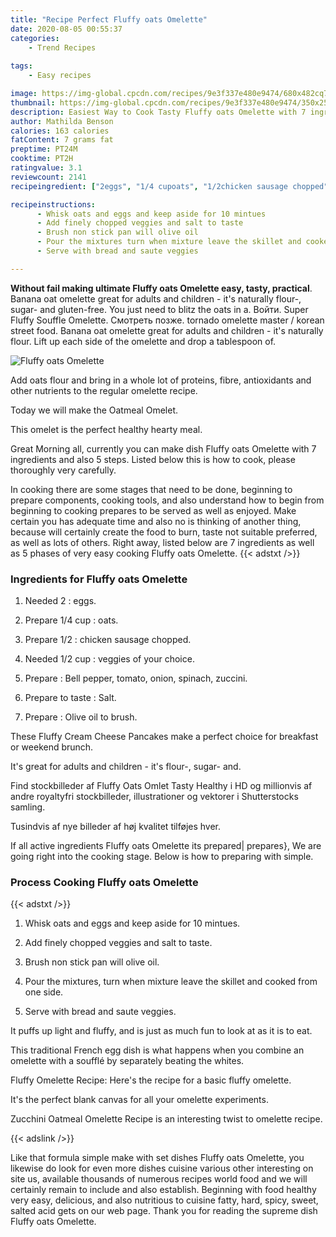```yaml
---
title: "Recipe Perfect Fluffy oats Omelette"
date: 2020-08-05 00:55:37
categories:
    - Trend Recipes
    
tags:
    - Easy recipes

image: https://img-global.cpcdn.com/recipes/9e3f337e480e9474/680x482cq70/fluffy-oats-omelette-recipe-main-photo.jpg
thumbnail: https://img-global.cpcdn.com/recipes/9e3f337e480e9474/350x250cq70/fluffy-oats-omelette-recipe-main-photo.jpg
description: Easiest Way to Cook Tasty Fluffy oats Omelette with 7 ingredients and 5 stages of easy cooking.
author: Mathilda Benson
calories: 163 calories
fatContent: 7 grams fat
preptime: PT24M
cooktime: PT2H
ratingvalue: 3.1
reviewcount: 2141
recipeingredient: ["2eggs", "1/4 cupoats", "1/2chicken sausage chopped", "1/2 cupveggies of your choice", "Bell pepper tomato onion spinach zuccini", "to tasteSalt", "Olive oil to brush"]

recipeinstructions: 
      - Whisk oats and eggs and keep aside for 10 mintues 
      - Add finely chopped veggies and salt to taste 
      - Brush non stick pan will olive oil 
      - Pour the mixtures turn when mixture leave the skillet and cooked from one side 
      - Serve with bread and saute veggies

---
```




**Without fail making ultimate Fluffy oats Omelette easy, tasty, practical**. Banana oat omelette great for adults and children - it&#39;s naturally flour-, sugar- and gluten-free. You just need to blitz the oats in a. Войти. Super Fluffy Souffle Omelette. Смотреть позже. tornado omelette master / korean street food. Banana oat omelette great for adults and children - it&#39;s naturally flour. Lift up each side of the omelette and drop a tablespoon of.


![Fluffy oats Omelette](https://img-global.cpcdn.com/recipes/9e3f337e480e9474/680x482cq70/fluffy-oats-omelette-recipe-main-photo.jpg "Fluffy oats Omelette")



Add oats flour and bring in a whole lot of proteins, fibre, antioxidants and other nutrients to the regular omelette recipe.

Today we will make the Oatmeal Omelet.

This omelet is the perfect healthy hearty meal.


Great Morning all, currently you can make dish Fluffy oats Omelette with 7 ingredients and also 5 steps. Listed below this is how to cook, please thoroughly very carefully.

In cooking there are some stages that need to be done, beginning to prepare components, cooking tools, and also understand how to begin from beginning to cooking prepares to be served as well as enjoyed. Make certain you has adequate time and also no is thinking of another thing, because will certainly create the food to burn, taste not suitable preferred, as well as lots of others. Right away, listed below are 7 ingredients as well as 5 phases of very easy cooking Fluffy oats Omelette.
{{< adstxt />}}

### Ingredients for Fluffy oats Omelette


1. Needed 2 : eggs.

1. Prepare 1/4 cup : oats.

1. Prepare 1/2 : chicken sausage chopped.

1. Needed 1/2 cup : veggies of your choice.

1. Prepare  : Bell pepper, tomato, onion, spinach, zuccini.

1. Prepare to taste : Salt.

1. Prepare  : Olive oil to brush.


These Fluffy Cream Cheese Pancakes make a perfect choice for breakfast or weekend brunch.

It&#39;s great for adults and children - it&#39;s flour-, sugar- and.

Find stockbilleder af Fluffy Oats Omlet Tasty Healthy i HD og millionvis af andre royaltyfri stockbilleder, illustrationer og vektorer i Shutterstocks samling.

Tusindvis af nye billeder af høj kvalitet tilføjes hver.


If all active ingredients Fluffy oats Omelette its prepared| prepares}, We are going right into the cooking stage. Below is how to preparing with simple.

### Process Cooking Fluffy oats Omelette

{{< adstxt />}}


1. Whisk oats and eggs and keep aside for 10 mintues.



1. Add finely chopped veggies and salt to taste.



1. Brush non stick pan will olive oil.



1. Pour the mixtures, turn when mixture leave the skillet and cooked from one side.



1. Serve with bread and saute veggies.




It puffs up light and fluffy, and is just as much fun to look at as it is to eat.

This traditional French egg dish is what happens when you combine an omelette with a soufflé by separately beating the whites.

Fluffy Omelette Recipe: Here&#39;s the recipe for a basic fluffy omelette.

It&#39;s the perfect blank canvas for all your omelette experiments.

Zucchini Oatmeal Omelette Recipe is an interesting twist to omelette recipe.


{{< adslink />}}

Like that formula simple make with set dishes Fluffy oats Omelette, you likewise do look for even more dishes cuisine various other interesting on site us, available thousands of numerous recipes world food and we will certainly remain to include and also establish. Beginning with food healthy very easy, delicious, and also nutritious to cuisine fatty, hard, spicy, sweet, salted acid gets on our web page. Thank you for reading the supreme dish Fluffy oats Omelette.
